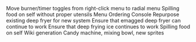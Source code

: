 Move burner/timer toggles from right-click menu to radial menu
Spilling food on self without proper utensils
Menu Ordering Console
Repurpose existing deep fryer for new system
Ensure that emagged deep fryer can continue to work
Ensure that deep frying ice continues to work
Spilling food on self
Wiki generation
Candy machine, mixing bowl, new sprites
